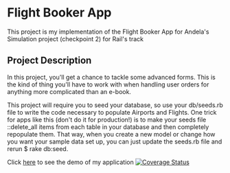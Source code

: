 <h1> Flight Booker App </h1>

This project is my implementation of the Flight Booker App for Andela's Simulation project (checkpoint 2) for Rail's track

<h2> Project Description </h2>

In this project, you'll get a chance to tackle some advanced forms. This is the kind of thing you'll have to work with when handling user orders for anything more complicated than an e-book.

This project will require you to seed your database, so use your db/seeds.rb file to write the code necessary to populate Airports and Flights. One trick for apps like this (don't do it for production!) is to make your seeds file ::delete_all items from each table in your database and then completely repopulate them. That way, when you create a new model or change how you want your sample data set up, you can just update the seeds.rb file and rerun $ rake db:seed.



Click <a href="http://travelnow.herokuapp.com"> here</a> to see the demo of my application
[![Coverage Status](https://coveralls.io/repos/andela-kadeniyi/AirFlight/badge.svg?branch=master&service=github)](https://coveralls.io/github/andela-kadeniyi/AirFlight?branch=master)
